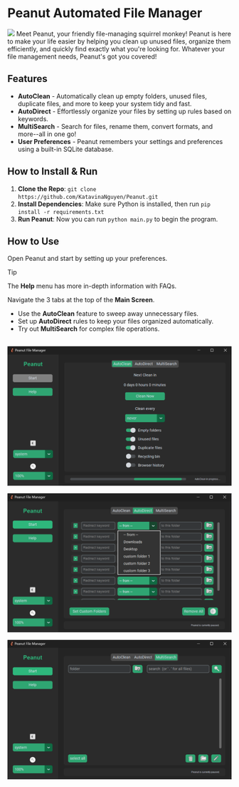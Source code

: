 # Peanut Automated File Manager
![](images/peanut.ico) Meet Peanut, your friendly file-managing squirrel monkey! Peanut is here to make your life easier by helping you clean up unused files, organize them efficiently, and quickly find exactly what you're looking for. Whatever your file management needs, Peanut's got you covered!
## Features 
- **AutoClean** - Automatically clean up empty folders, unused files, duplicate files, and more to keep your system tidy and fast.<br>
- **AutoDirect** - Effortlessly organize your files by setting up rules based on keywords.<br>
- **MultiSearch** - Search for files, rename them, convert formats, and more--all in one go!<br>
- **User Preferences** - Peanut remembers your settings and preferences using a built-in SQLite database.


## How to Install & Run
1. **Clone the Repo**: `git clone https://github.com/KatavinaNguyen/Peanut.git`
2. **Install Dependencies**: Make sure Python is installed, then run `pip install -r requirements.txt`
3. **Run Peanut**: Now you can run `python main.py` to begin the program.

## How to Use
Open Peanut and start by setting up your preferences. 
> [!TIP]
> The **Help** menu has more in-depth information with FAQs.

Navigate the 3 tabs at the top of the **Main Screen**. 
+ Use the **AutoClean** feature to sweep away unnecessary files.
+ Set up **AutoDirect** rules to keep your files organized automatically. 
+ Try out **MultiSearch** for complex file operations.<br><br>

![](images/readmepngs/peanut-1-autoclean.png)

![](images/readmepngs/peanut-2-autodirect.png)

![](images/readmepngs/peanut-3-multisearch.png)
